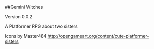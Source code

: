##Gemini Witches

Version 0.0.2

A Platformer RPG about two sisters

Icons by Master484 
http://opengameart.org/content/cute-platformer-sisters